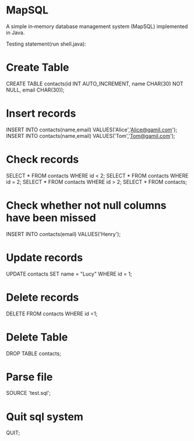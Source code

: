 # MapSQL
A simple in‐memory database management system (MapSQL) implemented in Java.

Testing statement(run shell.java):

# Create Table
CREATE TABLE contacts(id INT AUTO_INCREMENT, name CHAR(30) NOT NULL, email CHAR(30));

# Insert records
INSERT INTO contacts(name,email) VALUES('Alice','Alice@gamil.com');
INSERT INTO contacts(name,email) VALUES('Tom','Tom@gamil.com');

# Check records
SELECT * FROM contacts WHERE id < 2;
SELECT * FROM contacts WHERE id = 2;
SELECT * FROM contacts WHERE id > 2;
SELECT * FROM contacts;

# Check whether not null columns have been missed
INSERT INTO contacts(email) VALUES('Henry');

# Update records
UPDATE contacts SET name = "Lucy" WHERE id = 1;

# Delete records
DELETE FROM contacts WHERE id =1;

# Delete Table
DROP TABLE contacts;

# Parse file
SOURCE 'test.sql';

# Quit sql system
QUIT;
